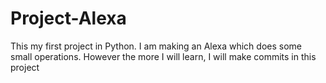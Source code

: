 # Project-Alexa
This my first project in Python. I am making an Alexa which does some small operations. However the more I will learn, I will make commits in this project
